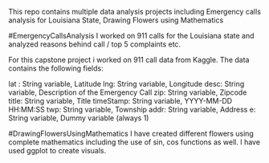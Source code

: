 This repo contains multiple data analysis projects including Emergency calls analysis for Louisiana State, Drawing Flowers using Mathematics 

#EmergencyCallsAnalysis
I worked on 911 calls for the Louisiana state and analyzed reasons behind call / top 5 complaints etc.

For this capstone project i worked on 911 call data from Kaggle. The data contains the following fields:

lat : String variable, Latitude
lng: String variable, Longitude
desc: String variable, Description of the Emergency Call
zip: String variable, Zipcode
title: String variable, Title
timeStamp: String variable, YYYY-MM-DD HH:MM:SS
twp: String variable, Township
addr: String variable, Address
e: String variable, Dummy variable (always 1)


#DrawingFlowersUsingMathematics
I have created different flowers using complete mathematics including the use of sin, cos functions as well. I have used ggplot to create visuals.
